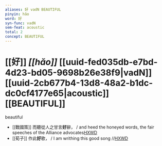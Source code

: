 ```yaml
---
aliases: 好 vadN BEAUTIFUL
pinyin: hǎo
word: 好
syn-func: vadN
sem-feat: acoustic
total: 2
concept: BEAUTIFUL 
---
```

# [[好]] *[[hǎo]]*  [[uuid-fed035db-e7bd-4d23-bd05-9698b26e38f9|vadN]] [[uuid-2cb677b4-13d8-48a2-b1dc-dc0cf4177e65|acoustic]] [[BEAUTIFUL]]
beautiful
 - [[戰國策]] 而聽從人之甘言**好**辭， / and heed the honeyed words, the fair speeches of the Alliance advocates[HXWD](https://hxwd.org/textview.html?location=KR2e0003_tls_377-1a.48)
 - [[荀子]] 作此**好**歌，
                     / I am writhing this good song //[HXWD](https://hxwd.org/textview.html?location=KR3a0002_tls_008-6a.49)